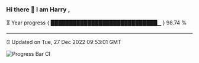 ### Hi there 👋 I am Harry , 

⏳ Year progress { █████████████████████████████▁ } 98.74 %

---

⏰ Updated on Tue, 27 Dec 2022 09:53:01 GMT

![Progress Bar CI](https://github.com/duykhang68/duykhang68/workflows/Progress%20Bar%20CI/badge.svg)
